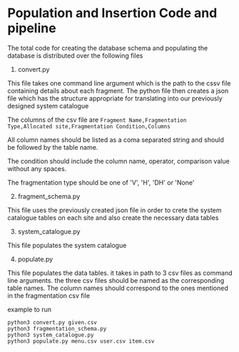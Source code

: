 # Population and Insertion Code and pipeline 

The total code for creating the database schema and populating the database is distributed over the following files 

1. convert.py

This file takes one command line argument which is the path to the cssv file containing details about each fragment. The python file then creates a json file which has the structure appropriate for translating into our previously designed system catalogue 

The columns of the csv file are `Fragment Name,Fragmentation Type,Allocated site,Fragmentation Condition,Columns`

All column names should be listed as a coma separated string and should be followed by the table name. 

The condition should include the column name, operator, comparison value without any spaces. 

The fragmentation type should be one of 'V', 'H', 'DH' or 'None'

2. fragment_schema.py 

This file uses the previously created json file in order to crete the system catalogue tables on each site and also create the necessary data tables

3. system_catalogue.py

This file populates the system catalogue 

4. populate.py

This file populates the data tables. it takes in path to 3 csv files as command line arguments. the three csv files should be named as the corresponding table names. The column names should correspond to the ones mentioned in the fragmentation csv file 


example to run 

```
python3 convert.py given.csv
python3 fragmentation_schema.py
python3 system_catalogue.py
python3 populate.py menu.csv user.csv item.csv
```